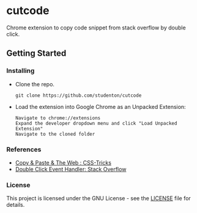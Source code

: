 # cutcode

Chrome extension to copy code snippet from stack overflow by double click. 

## Getting Started

### Installing

- Clone the repo.
  ```shell
  git clone https://github.com/studenton/cutcode
  ```

- Load the extension into Google Chrome as an Unpacked Extension:

  ```
  Navigate to chrome://extensions
  Expand the developer dropdown menu and click "Load Unpacked Extension"
  Navigate to the cloned folder
  ```

### References
- [Copy & Paste & The Web : CSS-Tricks](https://css-tricks.com/copy-paste-the-web/)
- [Double Click Event Handler: Stack Overflow](http://stackoverflow.com/questions/6462909/how-to-add-doubleclick-event-to-canvas-element-using-the-addeventlistener-meth)

### License

This project is licensed under the GNU License - see the [LICENSE](LICENSE) file for details.
